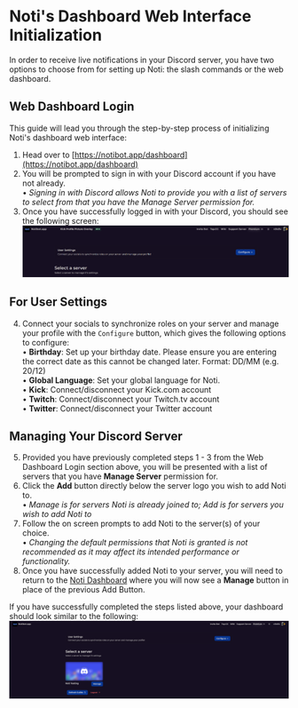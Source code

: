 # Noti's Dashboard Web Interface Initialization

In order to receive live notifications in your Discord server, you have two options to choose from for setting up Noti: the slash commands or the web dashboard.

## Web Dashboard Login
This guide will lead you through the step-by-step process of initializing Noti's dashboard web interface:

1. Head over to [https://notibot.app/dashboard](https://notibot.app/dashboard)
2. You will be prompted to sign in with your Discord account if you have not already. \
    • *Signing in with Discord allows Noti to provide you with a list of servers to select from that you have the Manage Server permission for.*
3. Once you have successfully logged in with your Discord, you should see the following screen: \
![](../../.gitbook/assets/dashboard_user_logged_in.png) 

## For User Settings
4. Connect your socials to synchronize roles on your server and manage your profile with the `Configure` button, which gives the following options to configure: \
    • **Birthday**: Set up your birthday date. Please ensure you are entering the correct date as this cannot be changed later. Format: DD/MM (e.g. 20/12) \
    • **Global Language**: Set your global language for Noti. \
    • **Kick**: Connect/disconnect your Kick.com account \
    • **Twitch**: Connect/disconnect your Twitch.tv account \
    • **Twitter**: Connect/disconnect your Twitter account

## Managing Your Discord Server

5. Provided you have previously completed steps 1 - 3 from the Web Dashboard Login section above, you will be presented with a list of servers that you have **Manage Server** permission for.
6. Click the **Add** button directly below the server logo you wish to add Noti to. \
    • *Manage is for servers Noti is already joined to; Add is for servers you wish to add Noti to*
7. Follow the on screen prompts to add Noti to the server(s) of your choice. \
    • *Changing the default permissions that Noti is granted is not recommended as it may affect its intended performance or functionality.*
8. Once you have successfully added Noti to your server, you will need to return to the [Noti Dashboard](https://notibot.app/dashboard) where you will now see a **Manage** button in place of the previous Add Button.   

If you have successfully completed the steps listed above, your dashboard should look similar to the following: \
![](../../.gitbook/assets/dashboard_server_list.png)
